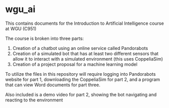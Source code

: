 # wgu_ai
This contains documents for the Introduction to Artificial Intelligence course at WGU (C951)

The course is broken into three parts: 
1. Creation of a chatbot using an online service called Pandorabots
2. Creation of a simulated bot that has at least two different sensors that allow it to interact with a simulated environment (this uses CoppeliaSim)
3. Creation of a project proposal for a machine learning model

To utilize the files in this repository will require logging into Pandorabots website for part 1, downloading the CoppeliaSim for part 2, and a program that can view Word documents for part three.

Also included is a demo video for part 2, showing the bot navigating and reacting to the environment
